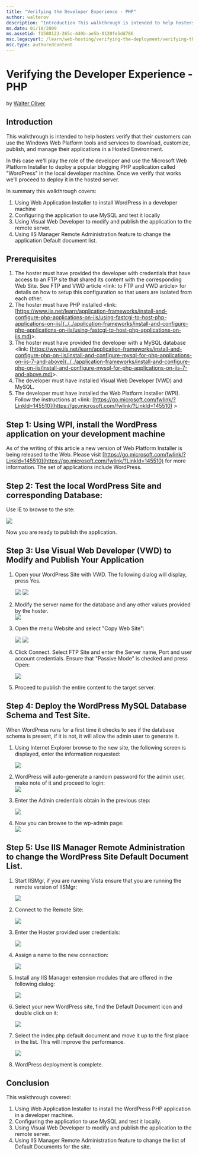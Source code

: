 ```yaml
---
title: "Verifying the Developer Experience - PHP"
author: walterov
description: "Introduction This walkthrough is intended to help hosters verify that their customers can use the Windows Web Platform tools and services to download, custom..."
ms.date: 01/18/2009
ms.assetid: f1580123-265c-440b-ae5b-0120fe5dd786
msc.legacyurl: /learn/web-hosting/verifying-the-deployment/verifying-the-developer-experience-php
msc.type: authoredcontent
---
```

Verifying the Developer Experience - PHP
====================
by [Walter Oliver](https://github.com/walterov)

## Introduction

This walkthrough is intended to help hosters verify that their customers can use the Windows Web Platform tools and services to download, customize, publish, and manage their applications in a Hosted Environment.

In this case we'll play the role of the developer and use the Microsoft Web Platform Installer to deploy a popular blogging PHP application called "WordPress" in the local developer machine. Once we verify that works we'll proceed to deploy it in the hosted server.

In summary this walkthrough covers:

1. Using Web Application Installer to install WordPress in a developer machine
2. Configuring the application to use MySQL and test it locally
3. Using Visual Web Developer to modify and publish the application to the remote server.
4. Using IIS Manager Remote Administration feature to change the application Default document list.

## Prerequisites

1. The hoster must have provided the developer with credentials that have access to an FTP site that shared its content with the corresponding Web Site. See FTP and VWD article &lt;link: to FTP and VWD article&gt; for details on how to setup this configuration so that users are isolated from each other.
2. The hoster must have PHP installed &lt;link: [https://www.iis.net/learn/application-frameworks/install-and-configure-php-applications-on-iis/using-fastcgi-to-host-php-applications-on-iis](../../application-frameworks/install-and-configure-php-applications-on-iis/using-fastcgi-to-host-php-applications-on-iis.md)&gt;.
3. The hoster must have provided the developer with a MySQL database &lt;link: [https://www.iis.net/learn/application-frameworks/install-and-configure-php-on-iis/install-and-configure-mysql-for-php-applications-on-iis-7-and-above](../../application-frameworks/install-and-configure-php-on-iis/install-and-configure-mysql-for-php-applications-on-iis-7-and-above.md)&gt;.
4. The developer must have installed Visual Web Developer (VWD) and MySQL.
5. The developer must have installed the Web Platform Installer (WPI). Follow the instructions at &lt;link: [https://go.microsoft.com/fwlink/?LinkId=145510](https://go.microsoft.com/fwlink/?LinkId=145510) &gt;

## Step 1: Using WPI, install the WordPress application on your development machine

As of the writing of this article a new version of Web Platform Installer is being released to the Web. Please visit [https://go.microsoft.com/fwlink/?LinkId=145510](https://go.microsoft.com/fwlink/?LinkId=145510) for more information. The set of applications include WordPress.

## Step 2: Test the local WordPress Site and corresponding Database:

Use IE to browse to the site:

[![](verifying-the-developer-experience-php/_static/image3.jpg)](verifying-the-developer-experience-php/_static/image2.jpg)

Now you are ready to publish the application.

## Step 3: Use Visual Web Developer (VWD) to Modify and Publish Your Application

1. Open your WordPress Site with VWD. The following dialog will display, press Yes.  
   
     [![](verifying-the-developer-experience-php/_static/image5.jpg)](verifying-the-developer-experience-php/_static/image4.jpg)
     [![](verifying-the-developer-experience-php/_static/image7.jpg)](verifying-the-developer-experience-php/_static/image6.jpg)
2. Modify the server name for the database and any other values provided by the hoster.  
     [![](verifying-the-developer-experience-php/_static/image9.jpg)](verifying-the-developer-experience-php/_static/image8.jpg)
3. Open the menu Website and select "Copy Web Site":  
   
     [![](verifying-the-developer-experience-php/_static/image11.jpg)](verifying-the-developer-experience-php/_static/image10.jpg)
     [![](verifying-the-developer-experience-php/_static/image13.jpg)](verifying-the-developer-experience-php/_static/image12.jpg)
4. Click Connect. Select FTP Site and enter the Server name, Port and user account credentials. Ensure that "Passive Mode" is checked and press Open:  
   
    [![](verifying-the-developer-experience-php/_static/image15.jpg)](verifying-the-developer-experience-php/_static/image14.jpg)
5. Proceed to publish the entire content to the target server.

## Step 4: Deploy the WordPress MySQL Database Schema and Test Site.

When WordPress runs for a first time it checks to see if the database schema is present, if it is not, it will allow the admin user to generate it.

1. Using Internet Explorer browse to the new site, the following screen is displayed, enter the information requested:  
   
    [![](verifying-the-developer-experience-php/_static/image18.jpg)](verifying-the-developer-experience-php/_static/image17.jpg)
2. WordPress will auto-generate a random password for the admin user, make note of it and proceed to login:  
     [![](verifying-the-developer-experience-php/_static/image20.jpg)](verifying-the-developer-experience-php/_static/image19.jpg)
3. Enter the Admin credentials obtain in the previous step:  
   
    [![](verifying-the-developer-experience-php/_static/image22.jpg)](verifying-the-developer-experience-php/_static/image21.jpg)
4. Now you can browse to the wp-admin page:  
     [![](verifying-the-developer-experience-php/_static/image24.jpg)](verifying-the-developer-experience-php/_static/image23.jpg)

## Step 5: Use IIS Manager Remote Administration to change the WordPress Site Default Document List.

1. Start IISMgr, if you are running Vista ensure that you are running the remote version of IISMgr:  
   
    [![](verifying-the-developer-experience-php/_static/image26.jpg)](verifying-the-developer-experience-php/_static/image25.jpg)
2. Connect to the Remote Site:  
   
    [![](verifying-the-developer-experience-php/_static/image28.jpg)](verifying-the-developer-experience-php/_static/image27.jpg)
3. Enter the Hoster provided user credentials:  
   
    [![](verifying-the-developer-experience-php/_static/image31.jpg)](verifying-the-developer-experience-php/_static/image30.jpg)
4. Assign a name to the new connection:  
   
    [![](verifying-the-developer-experience-php/_static/image33.jpg)](verifying-the-developer-experience-php/_static/image32.jpg)
5. Install any IIS Manager extension modules that are offered in the following dialog:  
   
    [![](verifying-the-developer-experience-php/_static/image35.jpg)](verifying-the-developer-experience-php/_static/image34.jpg)
6. Select your new WordPress site, find the Default Document icon and double click on it:  
   
    [![](verifying-the-developer-experience-php/_static/image37.jpg)](verifying-the-developer-experience-php/_static/image36.jpg)
7. Select the index.php default document and move it up to the first place in the list. This will improve the performance.  
   
    [![](verifying-the-developer-experience-php/_static/image39.jpg)](verifying-the-developer-experience-php/_static/image38.jpg)
8. WordPress deployment is complete.

## Conclusion

This walkthrough covered:

1. Using Web Application Installer to install the WordPress PHP application in a developer machine.
2. Configuring the application to use MySQL and test it locally.
3. Using Visual Web Developer to modify and publish the application to the remote server.
4. Using IIS Manager Remote Administration feature to change the list of Default Documents for the site.
